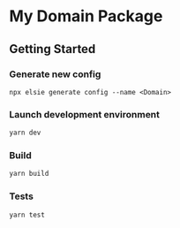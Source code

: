# My Domain Package

## Getting Started

### Generate new config

`npx elsie generate config --name <Domain>`

### Launch development environment

```bash
yarn dev
```

### Build

```bash
yarn build
```

### Tests

```bash
yarn test
```
